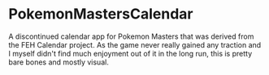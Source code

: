 # PokemonMastersCalendar

A discontinued calendar app for Pokemon Masters that was derived from the FEH Calendar project.
As the game never really gained any traction and I myself didn't find much enjoyment out of it in the long run, this is pretty bare bones and mostly visual.
